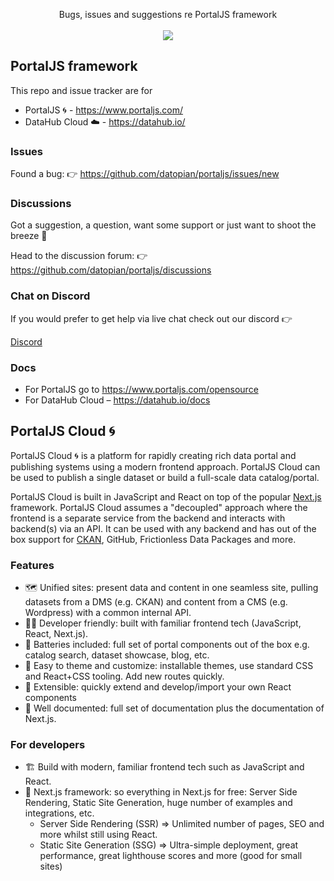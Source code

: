 <p align="center">
  Bugs, issues and suggestions re PortalJS framework
  <br />
  <br /><a href="https://discord.gg/xfFDMPU9dC"><img src="https://dcbadge.vercel.app/api/server/xfFDMPU9dC" /></a>
</p>

## PortalJS framework

This repo and issue tracker are for

- PortalJS 🌀 - https://www.portaljs.com/
- DataHub Cloud ☁️ - https://datahub.io/

### Issues

Found a bug: 👉 https://github.com/datopian/portaljs/issues/new

### Discussions

Got a suggestion, a question, want some support or just want to shoot the breeze 🙂

Head to the discussion forum: 👉 https://github.com/datopian/portaljs/discussions

### Chat on Discord

If you would prefer to get help via live chat check out our discord 👉

[Discord](https://discord.gg/xfFDMPU9dC)

### Docs

- For PortalJS go to https://www.portaljs.com/opensource
- For DataHub Cloud – https://datahub.io/docs

## PortalJS Cloud 🌀

PortalJS Cloud 🌀 is a platform for rapidly creating rich data portal and publishing systems using a modern frontend approach. PortalJS Cloud can be used to publish a single dataset or build a full-scale data catalog/portal.

PortalJS Cloud is built in JavaScript and React on top of the popular [Next.js](https://nextjs.org) framework. PortalJS Cloud assumes a "decoupled" approach where the frontend is a separate service from the backend and interacts with backend(s) via an API. It can be used with any backend and has out of the box support for [CKAN](https://ckan.org/), GitHub, Frictionless Data Packages and more.

### Features

- 🗺️ Unified sites: present data and content in one seamless site, pulling datasets from a DMS (e.g. CKAN) and content from a CMS (e.g. Wordpress) with a common internal API.
- 👩‍💻 Developer friendly: built with familiar frontend tech (JavaScript, React, Next.js).
- 🔋 Batteries included: full set of portal components out of the box e.g. catalog search, dataset showcase, blog, etc.
- 🎨 Easy to theme and customize: installable themes, use standard CSS and React+CSS tooling. Add new routes quickly.
- 🧱 Extensible: quickly extend and develop/import your own React components
- 📝 Well documented: full set of documentation plus the documentation of Next.js.

### For developers

- 🏗 Build with modern, familiar frontend tech such as JavaScript and React.
- 🚀 Next.js framework: so everything in Next.js for free: Server Side Rendering, Static Site Generation, huge number of examples and integrations, etc.
  - Server Side Rendering (SSR) => Unlimited number of pages, SEO and more whilst still using React.
  - Static Site Generation (SSG) => Ultra-simple deployment, great performance, great lighthouse scores and more (good for small sites)
